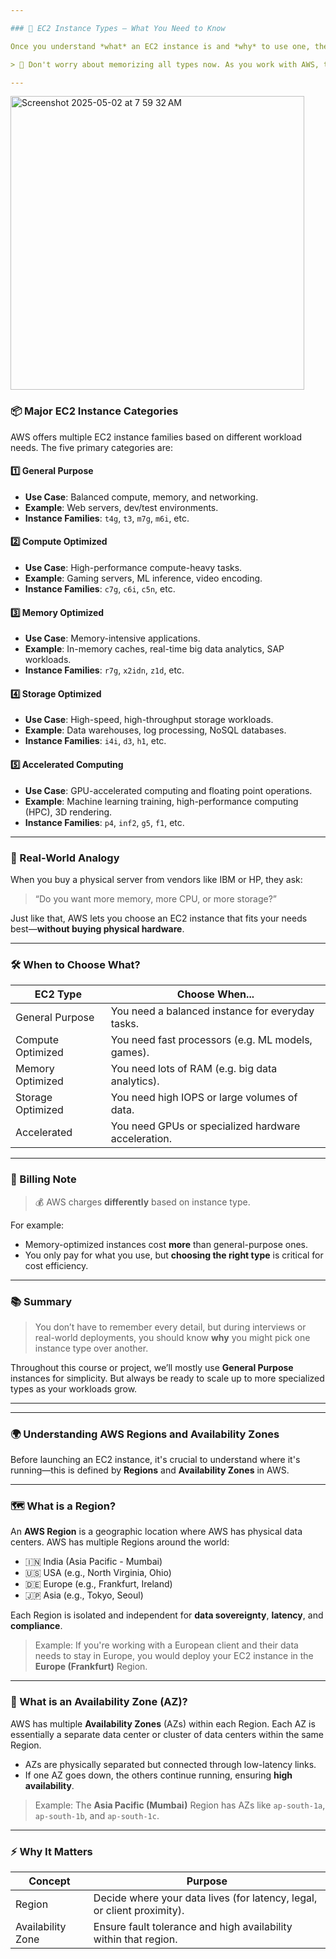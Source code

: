 ```yaml
---

### 🧠 EC2 Instance Types – What You Need to Know

Once you understand *what* an EC2 instance is and *why* to use one, the next step is knowing the **types** of EC2 instances available—and when to use each.

> 🔑 Don't worry about memorizing all types now. As you work with AWS, these will become familiar.

---
```

<img width="470" alt="Screenshot 2025-05-02 at 7 59 32 AM" src="https://github.com/user-attachments/assets/fb9071e5-6b5a-4fb4-9783-a90761738a86" />


### 📦 Major EC2 Instance Categories

AWS offers multiple EC2 instance families based on different workload needs. The five primary categories are:

#### 1️⃣ General Purpose
- **Use Case**: Balanced compute, memory, and networking.
- **Example**: Web servers, dev/test environments.
- **Instance Families**: `t4g`, `t3`, `m7g`, `m6i`, etc.

#### 2️⃣ Compute Optimized
- **Use Case**: High-performance compute-heavy tasks.
- **Example**: Gaming servers, ML inference, video encoding.
- **Instance Families**: `c7g`, `c6i`, `c5n`, etc.

#### 3️⃣ Memory Optimized
- **Use Case**: Memory-intensive applications.
- **Example**: In-memory caches, real-time big data analytics, SAP workloads.
- **Instance Families**: `r7g`, `x2idn`, `z1d`, etc.

#### 4️⃣ Storage Optimized
- **Use Case**: High-speed, high-throughput storage workloads.
- **Example**: Data warehouses, log processing, NoSQL databases.
- **Instance Families**: `i4i`, `d3`, `h1`, etc.

#### 5️⃣ Accelerated Computing
- **Use Case**: GPU-accelerated computing and floating point operations.
- **Example**: Machine learning training, high-performance computing (HPC), 3D rendering.
- **Instance Families**: `p4`, `inf2`, `g5`, `f1`, etc.

---

### 🎯 Real-World Analogy

When you buy a physical server from vendors like IBM or HP, they ask:
> “Do you want more memory, more CPU, or more storage?”

Just like that, AWS lets you choose an EC2 instance that fits your needs best—**without buying physical hardware**.

---

### 🛠 When to Choose What?

| EC2 Type          | Choose When... |
|------------------|----------------|
| General Purpose   | You need a balanced instance for everyday tasks. |
| Compute Optimized | You need fast processors (e.g. ML models, games). |
| Memory Optimized  | You need lots of RAM (e.g. big data analytics). |
| Storage Optimized | You need high IOPS or large volumes of data. |
| Accelerated       | You need GPUs or specialized hardware acceleration. |

---

### 🧾 Billing Note

> 💰 AWS charges **differently** based on instance type.

For example:
- Memory-optimized instances cost **more** than general-purpose ones.
- You only pay for what you use, but **choosing the right type** is critical for cost efficiency.

---

### 📚 Summary

> You don’t have to remember every detail, but during interviews or real-world deployments, you should know **why** you might pick one instance type over another.

Throughout this course or project, we’ll mostly use **General Purpose** instances for simplicity. But always be ready to scale up to more specialized types as your workloads grow.

---

---

### 🌍 Understanding AWS Regions and Availability Zones

Before launching an EC2 instance, it's crucial to understand where it's running—this is defined by **Regions** and **Availability Zones** in AWS.

---

### 🗺️ What is a Region?

An **AWS Region** is a geographic location where AWS has physical data centers. AWS has multiple Regions around the world:

- 🇮🇳 India (Asia Pacific - Mumbai)
- 🇺🇸 USA (e.g., North Virginia, Ohio)
- 🇩🇪 Europe (e.g., Frankfurt, Ireland)
- 🇯🇵 Asia (e.g., Tokyo, Seoul)

Each Region is isolated and independent for **data sovereignty**, **latency**, and **compliance**.

> Example: If you're working with a European client and their data needs to stay in Europe, you would deploy your EC2 instance in the **Europe (Frankfurt)** Region.

---

### 🏢 What is an Availability Zone (AZ)?

AWS has multiple **Availability Zones** (AZs) within each Region. Each AZ is essentially a separate data center or cluster of data centers within the same Region.

- AZs are physically separated but connected through low-latency links.
- If one AZ goes down, the others continue running, ensuring **high availability**.

> Example: The **Asia Pacific (Mumbai)** Region has AZs like `ap-south-1a`, `ap-south-1b`, and `ap-south-1c`.

---

### ⚡ Why It Matters

| Concept           | Purpose                                                                 |
|-------------------|-------------------------------------------------------------------------|
| Region            | Decide where your data lives (for latency, legal, or client proximity). |
| Availability Zone | Ensure fault tolerance and high availability within that region.        |


